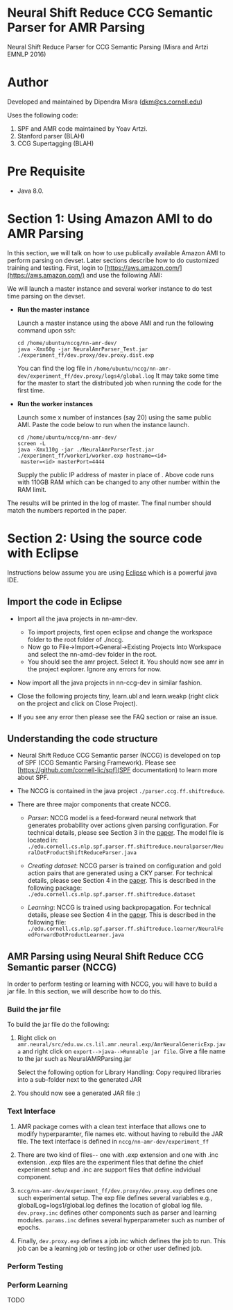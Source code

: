 # Neural Shift Reduce CCG Semantic Parser for AMR Parsing
Neural Shift Reduce Parser for CCG Semantic Parsing (Misra and Artzi EMNLP 2016)

# Author
Developed and maintained by Dipendra Misra (dkm@cs.cornell.edu)

Uses the following code:

1. SPF and AMR code maintained by Yoav Artzi.
2. Stanford parser (BLAH)
3. CCG Supertagging (BLAH)

# Pre Requisite

 - Java 8.0.
 
# Section 1: Using Amazon AMI to do AMR Parsing

In this section, we will talk on how to use publically available Amazon AMI to perform parsing on devset.
Later sections describe how to do customized training and testing. First, login to [https://aws.amazon.com/](https://aws.amazon.com/) and use the following AMI:

We will launch a master instance and several worker instance to do test time parsing on the devset. 

 - **Run the master instance**
 
   Launch a master instance using the above AMI and run the following command upon ssh:
   
   ```
   cd /home/ubuntu/nccg/nn-amr-dev/
   java -Xmx60g -jar NeuralAmrParser_Test.jar ./experiment_ff/dev.proxy/dev.proxy.dist.exp
   ```
   
   You can find the log file in ```/home/ubuntu/nccg/nn-amr-dev/experiment_ff/dev.proxy/logs4/global.log```
   It may take some time for the master to start the distributed job when running the code for the first time.

 - **Run the worker instances**
   
   Launch some x number of instances (say 20) using the same public AMI.
      Paste the code below to run when the instance launch.
      
   ```#!/bin/bash
   cd /home/ubuntu/nccg/nn-amr-dev/
   screen -L
   java -Xmx110g -jar ./NeuralAmrParserTest.jar ./experiment_ff/worker1/worker.exp hostname=<id>   
    master=<id> masterPort=4444
   ```
   
   Supply the public IP address of master in place of <id>. Above code runs with 110GB RAM which can be changed to any other number within the RAM limit.
  
  The results will be printed in the log of master. The final number should match the numbers reported in the paper.

# Section 2: Using the source code with Eclipse

Instructions below assume you are using [Eclipse](http://www.eclipse.org/downloads/packages/eclipse-ide-java-developers/keplersr1) which is a powerful java IDE.

## Import the code in Eclipse

- Import all the java projects in nn-amr-dev. 

  - To import projects, first open eclipse and change the workspace folder to the root folder of ./nccg. 
  - Now go to File->Import->General->Existing Projects Into Workspace and select the nn-amd-dev folder in the root.
  - You should see the amr project. Select it. You should now see amr in the project explorer. Ignore any errors for now.
- Now import all the java projects in nn-ccg-dev in similar fashion.
- Close the following projects tiny, learn.ubl and learn.weakp (right click on the project and click on Close Project).
- If you see any error then please see the FAQ section or raise an issue.

## Understanding the code structure

- Neural Shift Reduce CCG Semantic parser (NCCG) is developed on top of SPF (CCG Semantic Parsing Framework). Please see [https://github.com/cornell-lic/spf](SPF documentation) to learn more about SPF.
- The NCCG is contained in the java project `./parser.ccg.ff.shiftreduce`. 
- There are three major components that create NCCG.

  - *Parser*: NCCG model is a feed-forward neural network that generates probability over actions given parsing configuration.
     For technical details, please see Section 3 in the [paper](http://www.cs.cornell.edu/~dkm/papers/ma-emnlp.2016.pdf).
     The model file is located in:
         `./edu.cornell.cs.nlp.spf.parser.ff.shiftreduce.neuralparser/NeuralDotProductShiftReduceParser.java`
         
  - *Creating dataset*: NCCG parser is trained on configuration and gold action pairs that are generated using a CKY parser. 
     For technical details, please see Section 4 in the [paper](http://www.cs.cornell.edu/~dkm/papers/ma-emnlp.2016.pdf).
     This is described in the following package:
         `./edu.cornell.cs.nlp.spf.parser.ff.shiftreduce.dataset`
         
  - *Learning*: NCCG is trained using backpropagation. For technical details, please see Section 4 in the [paper](http://www.cs.cornell.edu/~dkm/papers/ma-emnlp.2016.pdf). This is described in the following file:
         `./edu.cornell.cs.nlp.spf.parser.ff.shiftreduce.learner/NeuralFeedForwardDotProductLearner.java`

## AMR Parsing using Neural Shift Reduce CCG Semantic parser (NCCG)

In order to perform testing or learning with NCCG, you will have to build a jar file.
In this section, we will describe how to do this.

### Build the jar file

To build the jar file do the following:

1. Right click on `amr.neural/src/edu.uw.cs.lil.amr.neural.exp/AmrNeuralGenericExp.java`
   and right click on `export-->java-->Runnable jar file`.
   Give a file name to the jar such as NeuralAMRParsing.jar

   Select the following option for Library Handling: Copy required libraries into a sub-folder next to the generated JAR

2. You should now see a generated JAR file :) 

### Text Interface

1. AMR package comes with a clean text interface that allows one to modify hyperparamter, file names etc.
   without having to rebuild the JAR file. The text interface is defined in `nccg/nn-amr-dev/experiment_ff`
  
2. There are two kind of files-- one with .exp extension and one with .inc extension.
   .exp files are the experiment files that define the chief experiment setup and .inc are support
   files that define indvidual component.
   
3. `nccg/nn-amr-dev/experiment_ff/dev.proxy/dev.proxy.exp` defines one such experimental setup. 
   The exp file defines several variables e.g., globalLog=logs1/global.log defines the location of global log file.
   `dev.proxy.inc` defines other components such as parser and learning modules. `params.inc` defines
   several hyperparameter such as number of epochs.
   
4. Finally, `dev.proxy.exp` defines a job.inc which defines the job to run. This job can be a learning job or testing job
   or other user defined job.

### Perform Testing

### Perform Learning

TODO
